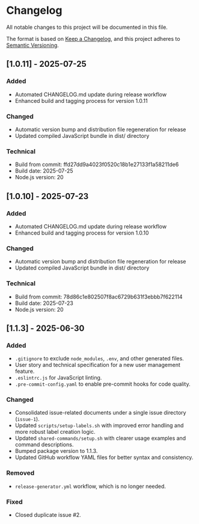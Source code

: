 # Changelog

All notable changes to this project will be documented in this file.

The format is based on [Keep a Changelog](httpshttps://keepachangelog.com/en/1.0.0/),
and this project adheres to [Semantic Versioning](https://semver.org/spec/v2.0.0.html).

## [1.0.11] - 2025-07-25

### Added
- Automated CHANGELOG.md update during release workflow
- Enhanced build and tagging process for version 1.0.11

### Changed
- Automatic version bump and distribution file regeneration for release
- Updated compiled JavaScript bundle in dist/ directory

### Technical
- Build from commit: ffd27dd9a4023f0520c18b1e27133f1a58211de6
- Build date: 2025-07-25
- Node.js version: 20

## [1.0.10] - 2025-07-23

### Added
- Automated CHANGELOG.md update during release workflow
- Enhanced build and tagging process for version 1.0.10

### Changed
- Automatic version bump and distribution file regeneration for release
- Updated compiled JavaScript bundle in dist/ directory

### Technical
- Build from commit: 78d86c1e802507f8ac6729b631f3ebbb7f622114
- Build date: 2025-07-23
- Node.js version: 20

## [1.1.3] - 2025-06-30

### Added
- `.gitignore` to exclude `node_modules`, `.env`, and other generated files.
- User story and technical specification for a new user management feature.
- `.eslintrc.js` for JavaScript linting.
- `.pre-commit-config.yaml` to enable pre-commit hooks for code quality.

### Changed
- Consolidated issue-related documents under a single issue directory (`issue-1`).
- Updated `scripts/setup-labels.sh` with improved error handling and more robust label creation logic.
- Updated `shared-commands/setup.sh` with clearer usage examples and command descriptions.
- Bumped package version to 1.1.3.
- Updated GitHub workflow YAML files for better syntax and consistency.

### Removed
- `release-generator.yml` workflow, which is no longer needed.

### Fixed
- Closed duplicate issue #2.
